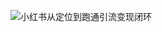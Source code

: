 ![小红书从定位到跑通引流变现闭环](https://github.com/szwnba/affweb/assets/7855369/e1b08298-051e-4e10-9b9b-6d2969abc79d)
